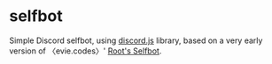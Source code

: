 # selfbot
Simple Discord selfbot, using [discord.js](https://discord.js.org/) library, based on a very early version of 〈evie.codes〉' [Root's Selfbot](https://github.com/eslachance/djs-selfbot).
